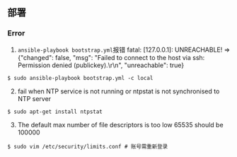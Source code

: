## 部署

### Error
1. `ansible-playbook bootstrap.yml`报错
fatal: [127.0.0.1]: UNREACHABLE! => {"changed": false, "msg": "Failed to connect to the host via ssh: Permission denied (publickey).\r\n", "unreachable": true}

```
$ sudo ansible-playbook bootstrap.yml -c local 
```

2. fail when NTP service is not running or ntpstat is not synchronised to NTP server

```
$ sudo apt-get install ntpstat
```

3. The default max number of file descriptors is too low 65535 should be 100000

```
$ sudo vim /etc/security/limits.conf # 账号需重新登录
```